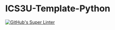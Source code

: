 # ICS3U-Template-Python

[![GitHub's Super Linter](https://github.com/Miguel-Santacruz/ICS3U-Unit4-01-Python/workflows/GitHub's%20Super%20Linter/badge.svg)](https://github.com/Miguel-Santacruz/ICS3U-Unit4-01-Python/actions)
